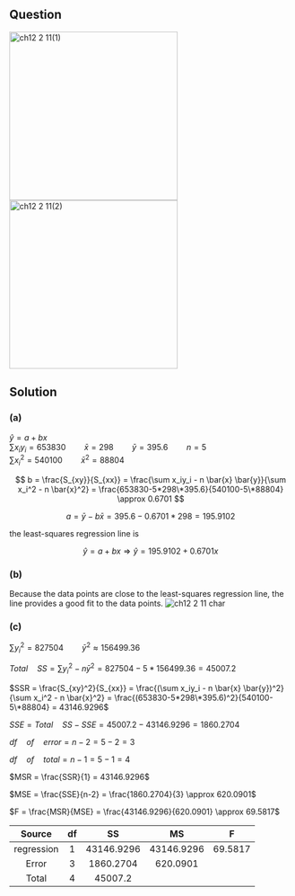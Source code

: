 ## Question 
<img width="300" alt="ch12 2 11(1)" src="https://github.com/user-attachments/assets/48339d7a-4929-4c36-9011-2d47e972524b" />
<br>
<img width="300" alt="ch12 2 11(2)" src="https://github.com/user-attachments/assets/be04a841-1214-4553-a40a-5bf67d68e7e9" />

## Solution
### (a)
$\hat{y} = a + bx$  
$\sum x_iy_i = 653830 \quad \quad \bar{x} = 298 \quad \quad \bar{y}=395.6 \quad \quad n=5$  
$\sum x_i^2 = 540100 \quad \quad \bar{x}^2 = 88804$  

$$
b = \frac{S_{xy}}{S_{xx}} = \frac{\sum x_iy_i - n \bar{x} \bar{y}}{\sum x_i^2 - n \bar{x}^2} = \frac{653830-5*298\*395.6}{540100-5\*88804} \approx 0.6701
$$

$$
a = \bar{y} - b \bar{x} = 395.6 - 0.6701*298 = 195.9102
$$

the least-squares regression line is

$$
\hat{y} = a + bx \Rightarrow \hat{y} = 195.9102 + 0.6701x
$$

### (b)
Because the data points are close to the least-squares regression line, the line provides a good fit to the data points.
![ch12 2 11 char](https://github.com/user-attachments/assets/52970065-2d38-47ec-ac17-3fc023410833)

### (c)
$\sum y_i^2 = 827504 \quad \quad \bar{y}^2 \approx 156499.36$    
  
$Total \quad SS = \sum y_i^2 - n \bar{y}^2 = 827504 - 5*156499.36 = 45007.2$  

$SSR = \frac{S_{xy}^2}{S_{xx}} = \frac{(\sum x_iy_i - n \bar{x} \bar{y})^2}{\sum x_i^2 - n \bar{x}^2} = \frac{(653830-5*298\*395.6)^2}{540100-5\*88804} = 43146.9296$  

$SSE = Total \quad SS - SSE = 45007.2 - 43146.9296 = 1860.2704$  
  
$df \quad of \quad error = n-2 = 5-2 = 3$  
  
$df \quad of \quad total = n-1 = 5-1 = 4$    
  
$MSR = \frac{SSR}{1} = 43146.9296$  
  
$MSE = \frac{SSE}{n-2} = \frac{1860.2704}{3} \approx 620.0901$  
  
$F = \frac{MSR}{MSE} = \frac{43146.9296}{620.0901} \approx 69.5817$  
  
| Source     |  df | SS        | MS        | F      |
|:----------:|:---:|:---------:|:---------:|:------:|
| regression |  1  | 43146.9296| 43146.9296| 69.5817|
| Error      |  3  | 1860.2704 | 620.0901  |        |
| Total      |  4  | 45007.2   |           |        |



